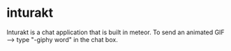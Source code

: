 # inturakt
Inturakt is a chat application that is built in meteor.
To send an animated GIF  --> type "-giphy word" in the chat box.
